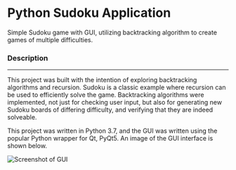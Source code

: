 # Python Sudoku Application

Simple Sudoku game with GUI, utilizing backtracking algorithm to create games of multiple difficulties. 

### Description
----------------
This project was built with the intention of exploring backtracking algorithms and recursion. Sudoku is a classic example where recursion can be used to efficiently solve the game. Backtracking algorithms were implemented, not just for checking user input, but also for generating new Sudoku boards of differing difficulty, and verifying that they are indeed solveable.

This project was written in Python 3.7, and the GUI was written using the popular Python wrapper for Qt, PyQt5. An image of the GUI interface is shown below. 

![Screenshot of GUI](C:/Dev/python_sudoku/GUI_Screenshot.png)